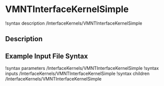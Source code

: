 # VMNTInterfaceKernelSimple

!syntax description /InterfaceKernels/VMNTInterfaceKernelSimple

## Description


## Example Input File Syntax

!syntax parameters /InterfaceKernels/VMNTInterfaceKernelSimple
!syntax inputs /InterfaceKernels/VMNTInterfaceKernelSimple
!syntax children /InterfaceKernels/VMNTInterfaceKernelSimple
